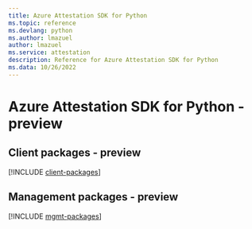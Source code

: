 ```yaml
---
title: Azure Attestation SDK for Python
ms.topic: reference
ms.devlang: python
ms.author: lmazuel
author: lmazuel
ms.service: attestation
description: Reference for Azure Attestation SDK for Python
ms.data: 10/26/2022
---
```

# Azure Attestation SDK for Python - preview

## Client packages - preview
[!INCLUDE [client-packages](attestation-client-index.md)]
## Management packages - preview
[!INCLUDE [mgmt-packages](attestation-mgmt-index.md)]
